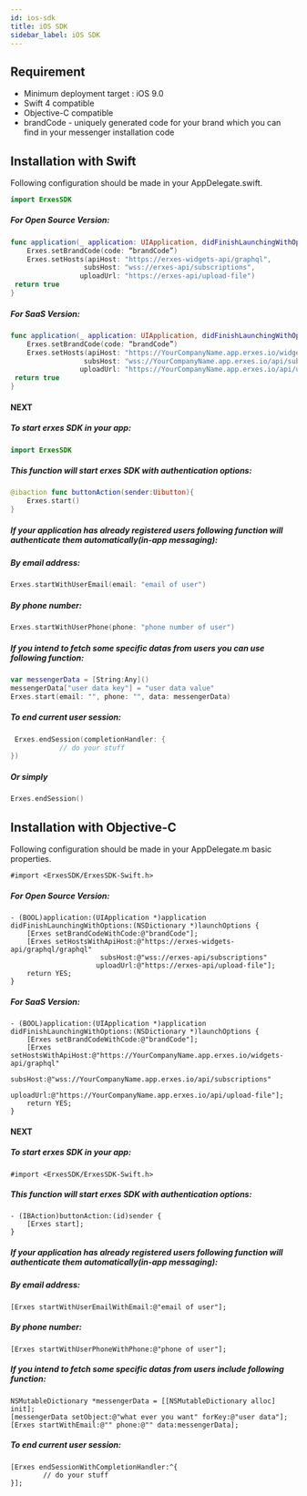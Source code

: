 ```yaml
---
id: ios-sdk
title: iOS SDK
sidebar_label: iOS SDK
---
```


<!--Content-->

## Requirement

+ Minimum deployment target : iOS 9.0
+ Swift 4 compatible
+ Objective-C compatible
+ brandCode - uniquely generated code for your brand which you can find in your messenger installation code

## Installation with Swift

Following configuration should be made in your AppDelegate.swift.

```swift
import ErxesSDK
```

##### For Open Source Version:
```swift
func application(_ application: UIApplication, didFinishLaunchingWithOptions launchOptions: [UIApplicationLaunchOptionsKey: Any]?) -> Bool {
    Erxes.setBrandCode(code: “brandCode”)
    Erxes.setHosts(apiHost: "https://erxes-widgets-api/graphql",
                  subsHost: "wss://erxes-api/subscriptions",
                 uploadUrl: "https://erxes-api/upload-file")
 return true
}
```

##### For SaaS Version:
```swift
func application(_ application: UIApplication, didFinishLaunchingWithOptions launchOptions: [UIApplicationLaunchOptionsKey: Any]?) -> Bool {
    Erxes.setBrandCode(code: “brandCode”)
    Erxes.setHosts(apiHost: "https://YourCompanyName.app.erxes.io/widgets-api/graphql",
                  subsHost: "wss://YourCompanyName.app.erxes.io/api/subscriptions",
                 uploadUrl: "https://YourCompanyName.app.erxes.io/api/upload-file")
 return true
}
```

#### NEXT

##### To start erxes SDK in your app:
```swift
import ErxesSDK
```

##### This function will start erxes SDK with authentication options:
```swift
@ibaction func buttonAction(sender:Uibutton){
	Erxes.start()
}
```

##### If your application has already registered users following function will authenticate them automatically(in-app messaging):

##### By email address:
```swift
Erxes.startWithUserEmail(email: "email of user")
```

##### By phone number:
```swift
Erxes.startWithUserPhone(phone: "phone number of user")
```

##### If you intend to fetch some specific datas from users you can use following function:
```swift
var messengerData = [String:Any]()
messengerData["user data key"] = "user data value"
Erxes.start(email: "", phone: "", data: messengerData)
```
##### To end current user session:
```swift
 Erxes.endSession(completionHandler: {
            // do your stuff
})
```
##### Or simply
```swift
Erxes.endSession()
```

## Installation with Objective-C

Following configuration should be made in your AppDelegate.m basic properties.

```smalltalk
#import <ErxesSDK/ErxesSDK-Swift.h>
```

##### For Open Source Version:
```smalltalk
- (BOOL)application:(UIApplication *)application didFinishLaunchingWithOptions:(NSDictionary *)launchOptions {
    [Erxes setBrandCodeWithCode:@"brandCode"];
    [Erxes setHostsWithApiHost:@"https://erxes-widgets-api/graphql/graphql"
                      subsHost:@"wss://erxes-api/subscriptions" 
                     uploadUrl:@"https://erxes-api/upload-file"];
    return YES;
}
```

##### For SaaS Version:
```smalltalk
- (BOOL)application:(UIApplication *)application didFinishLaunchingWithOptions:(NSDictionary *)launchOptions {
    [Erxes setBrandCodeWithCode:@"brandCode"];
    [Erxes setHostsWithApiHost:@"https://YourCompanyName.app.erxes.io/widgets-api/graphql"
                      subsHost:@"wss://YourCompanyName.app.erxes.io/api/subscriptions"
                     uploadUrl:@"https://YourCompanyName.app.erxes.io/api/upload-file"];
    return YES;
}
```

#### NEXT
##### To start erxes SDK in your app:
```smalltalk
#import <ErxesSDK/ErxesSDK-Swift.h>
```

##### This function will start erxes SDK with authentication options:
```smalltalk
- (IBAction)buttonAction:(id)sender {
    [Erxes start];
}
```

##### If your application has already registered users following function will authenticate them automatically(in-app messaging):
##### By email address:
```smalltalk
[Erxes startWithUserEmailWithEmail:@"email of user"];
```
##### By phone number:
```smalltalk
[Erxes startWithUserPhoneWithPhone:@"phone of user"];
```

##### If you intend to fetch some specific datas from users include following function:
```smalltalk
NSMutableDictionary *messengerData = [[NSMutableDictionary alloc] init];
[messengerData setObject:@"what ever you want" forKey:@"user data"];
[Erxes startWithEmail:@"" phone:@"" data:messengerData];
```

##### To end current user session:
```smalltalk
[Erxes endSessionWithCompletionHandler:^{
        // do your stuff
}];
```
<!-- 
## Installation with Swift
1. Add 'ErxesSdk' to your podfile and run pod install
```
target '<Your Target Name>' do
    pod 'ErxesSDK'
end
```
2. In your AppDelegate config basic properties of ErxesSDK
+ brandCode - generated unique code of your brand
+ apiHost - erxes-widgets-api server url
+ subsHost - erxes-api subscription url
+ uploadUrl - erxes-api server url
```swift
func application(_ application: UIApplication, didFinishLaunchingWithOptions launchOptions: [UIApplicationLaunchOptionsKey: Any]?) -> Bool {
    Erxes.setBrandCode(code: "YDEdKj")
    Erxes.setHosts(apiHost: "http://localhost:3100/graphql",
            subsHost: "ws://localhost:3300/subscriptions",
            uploadUrl: "http://localhost:3300/upload-file")
    return true
}
```

### Start Erxes Sdk

Just call this function inside your own trigger function
```
@IBAction func btnClick(){
    Erxes.start()
}
```
If your application has already registered user provide info with this function

```
@IBAction func btnClick(){
    var data = [String : Any]()
    data["firstName"] = "Altantgerel"
    data["lastName"] = "Purev-Yondon"
    Erxes.start(email: "purevyondon.a@nmma.co", phone: "88998899", data: data)
}
```

## Installation With Objective-C

Config basic properties of ErxesSDK in your AppDelegate

+ brandCode - generated unique code of your brand
+ apiHost - erxes-widgets-api server url
+ subsHost - erxes-api subscription url
+ uploadUrl - erxes-api server url

```
- (BOOL)application:(UIApplication *)application didFinishLaunchingWithOptions:(NSDictionary *)launchOptions {
    [Erxes setBrandCodeWithBrandCode:@"YDEdKj"];
    [Erxes setHostsWithApiHost:@"http://localhost:3100/graphql"
           subsHost:@"ws://localhost:3300/subscriptions" 
           uploadUrl: "http://localhost:3300/upload-file"];
    return YES;
}
```

### Start Erxes Sdk
Just call this function inside your own trigger function

```
- (IBAction)btnClick:(id)sender {
    [Erxes start];
}
```
If your application has already registered user provide info with this function
```
- (IBAction)btnClick:(id)sender {
    [Erxes startWithUserEmailWithEmail:@"test@test.com"];
}
``` -->